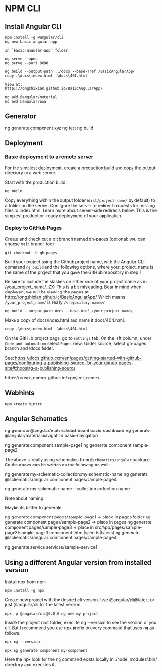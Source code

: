 # NPM CLI

## Install Angular CLI

```
npm install -g @angular/cli
ng new basic-angular-app

In `basic-angular-app` folder:

ng serve --open
ng serve --port 9800

ng build --output-path ../docs --base-href /BasicAngularApp/
copy .\docs\index.html .\docs\404.html

View at:
https://ongzhixian.github.io/BasicAngularApp/

```

``` Add support for Material and/or PWA
ng add @angular/material
ng add @angular/pwa
```

## Generator

ng generate component xyz
ng test
ng build


## Deployment

### Basic deployment to a remote server

For the simplest deployment, create a production build and copy the output directory to a web server.

Start with the production build:

`ng build`

Copy everything within the output folder (`dist/project-name/` by default) to a folder on the server.
Configure the server to redirect requests for missing files to index.html. 
Learn more about server-side redirects below.
This is the simplest production-ready deployment of your application.

### Deploy to GitHub Pages



Create and check out a git branch named gh-pages 
(optional: you can choose `main` branch too)

`git checkout -b gh-pages`

Build your project using the Github project name, with the Angular CLI command `ng build` and the following options, 
where your_project_name is the name of the project that you gave the GitHub repository in step 1.

Be sure to include the slashes on either side of your project name as in /your_project_name/.
ZX: This is a bit misleading. Bear in mind when deployed, we will be viewing the pages at:
    https://ongzhixian.github.io/BasicAngularApp/
    Which means `/your_project_name/` is really `/<repository-name>/`

`ng build --output-path docs --base-href /your_project_name/`

Make a copy of docs/index.html and name it docs/404.html.

`copy .\docs\index.html .\docs\404.html`

On the GitHub project page, go to `Settings` tab.
On the left column, under `Code and automation` select `Pages` view.
Under source, select gh-pages branch and /docs folder.
 
See: https://docs.github.com/en/pages/getting-started-with-github-pages/configuring-a-publishing-source-for-your-github-pages-site#choosing-a-publishing-source

https://<user_name>.github.io/<project_name>

## Webhints

 `npm create hintrc`

##  Angular Schematics

ng generate @angular/material:dashboard basic-dashboard
ng generate @angular/material:navigation basic-navigation

ng generate component sample-page1
ng generate component sample-page2

 The above is really using schematics from `@schematics/angular` package.
 So the above can be written as the following as well:

ng generate my-schematic-collection:my-schematic-name
ng generate @schematics/angular:component pages/sample-page4

ng generate my-schematic-name --collection collection-name


Note about naming:

Maybe its better to generate 

ng generate component pages/sample-page1  => place in pages folder
ng generate component pages/sample-page2  => place in pages
ng generate component pages/sample-page3  => place in src/app/pages/sample-page3/sample-page3.component.(html|spec.ts|ts|css)
ng generate @schematics/angular:component pages/sample-page4

ng generate service services/sample-service1

## Using a different Angular version from installed version

Install npx from npm

`npm install -g npx`

Create new project with the desired cli version. Use @angular/cli@latest or just @angular/cli for the latest version.

`npx -p @angular/cli@6.0.0 ng new my-project`

Inside the project root folder, execute ng --version to see the version of you cli. 
But I recommend you use npx prefix to every command that uses ng as follows.

`npx ng --version`

`npx ng generate component my-component`

Here the npx look for the ng command exists locally in ./node_modules/.bin/ directory and executes it.

